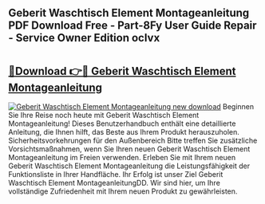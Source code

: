 ## Geberit Waschtisch Element Montageanleitung PDF Download Free - Part-8Fy User Guide Repair - Service Owner Edition ocIvx

# <h2><a href="http://df6hof1.blite.top/?on=Geberit+Waschtisch+Element+Montageanleitung">🔗Download 👉🔴 Geberit Waschtisch Element Montageanleitung</a></h2>

[![Geberit Waschtisch Element Montageanleitung new download](https://i.imgur.com/lujVjoI.png)](http://df6hof1.blite.top/?on=Geberit+Waschtisch+Element+Montageanleitung)
Beginnen Sie Ihre Reise noch heute mit Geberit Waschtisch Element Montageanleitung! Dieses Benutzerhandbuch enthält eine detaillierte Anleitung, die Ihnen hilft, das Beste aus Ihrem Produkt herauszuholen. Sicherheitsvorkehrungen für den Außenbereich Bitte treffen Sie zusätzliche Vorsichtsmaßnahmen, wenn Sie Ihren neuen Geberit Waschtisch Element Montageanleitung im Freien verwenden. Erleben Sie mit Ihrem neuen Geberit Waschtisch Element Montageanleitung die Leistungsfähigkeit der Funktionsliste in Ihrer Handfläche. Ihr Erfolg ist unser Ziel Geberit Waschtisch Element MontageanleitungDD. Wir sind hier, um Ihre vollständige Zufriedenheit mit Ihrem neuen Produkt zu gewährleisten.
